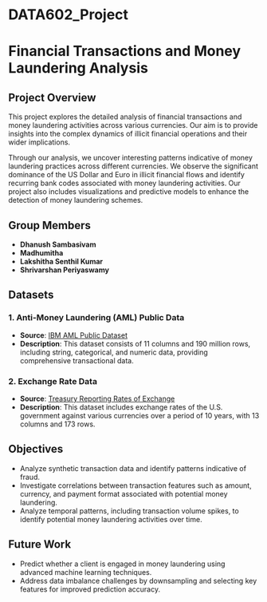 # DATA602_Project

# Financial Transactions and Money Laundering Analysis

## Project Overview
This project explores the detailed analysis of financial transactions and money laundering activities across various currencies. Our aim is to provide insights into the complex dynamics of illicit financial operations and their wider implications.

Through our analysis, we uncover interesting patterns indicative of money laundering practices across different currencies. We observe the significant dominance of the US Dollar and Euro in illicit financial flows and identify recurring bank codes associated with money laundering activities. Our project also includes visualizations and predictive models to enhance the detection of money laundering schemes.

## Group Members
- **Dhanush Sambasivam**
- **Madhumitha**
- **Lakshitha Senthil Kumar**
- **Shrivarshan Periyaswamy**

## Datasets

### 1. Anti-Money Laundering (AML) Public Data
- **Source**: [IBM AML Public Dataset](https://ibm.ent.box.com/v/AML-Anti-Money-Laundering-Data/folder/132399911119)
- **Description**: This dataset consists of 11 columns and 190 million rows, including string, categorical, and numeric data, providing comprehensive transactional data.

### 2. Exchange Rate Data
- **Source**: [Treasury Reporting Rates of Exchange](https://fiscaldata.treasury.gov/datasets/treasury-reporting-rates-exchange/treasury-reporting-rates-of-exchange)
- **Description**: This dataset includes exchange rates of the U.S. government against various currencies over a period of 10 years, with 13 columns and 173 rows.

## Objectives
- Analyze synthetic transaction data and identify patterns indicative of fraud.
- Investigate correlations between transaction features such as amount, currency, and payment format associated with potential money laundering.
- Analyze temporal patterns, including transaction volume spikes, to identify potential money laundering activities over time.

## Future Work
- Predict whether a client is engaged in money laundering using advanced machine learning techniques.
- Address data imbalance challenges by downsampling and selecting key features for improved prediction accuracy.


